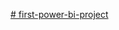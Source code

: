 [# first-power-bi-project](https://lnkd.in/dahHYdSi](https://drive.google.com/drive/folders/1o8GEvmSFOCx-IWeJn9h8HPfS-sp4-gha?usp=drive_link))
